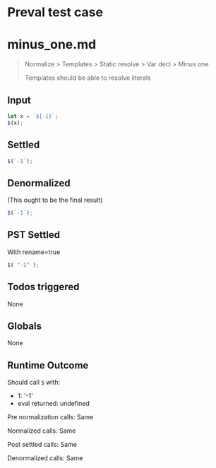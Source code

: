 # Preval test case

# minus_one.md

> Normalize > Templates > Static resolve > Var decl > Minus one
>
> Templates should be able to resolve literals

## Input

`````js filename=intro
let x = `${-1}`;
$(x);
`````


## Settled


`````js filename=intro
$(`-1`);
`````


## Denormalized
(This ought to be the final result)

`````js filename=intro
$(`-1`);
`````


## PST Settled
With rename=true

`````js filename=intro
$( "-1" );
`````


## Todos triggered


None


## Globals


None


## Runtime Outcome


Should call `$` with:
 - 1: '-1'
 - eval returned: undefined

Pre normalization calls: Same

Normalized calls: Same

Post settled calls: Same

Denormalized calls: Same
